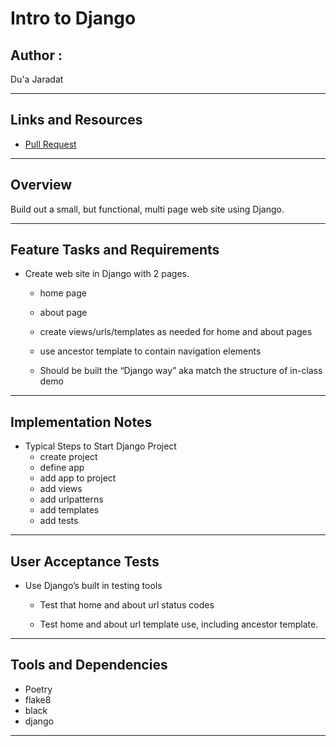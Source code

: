 #  Intro to Django

## Author : 

Du'a Jaradat

---

## Links and Resources

- [Pull Request](https://github.com/duajaradat/django-snacks/pull/1)

---


## Overview

Build out a small, but functional, multi page web site using Django.

---
## Feature Tasks and Requirements

- Create web site in Django with 2 pages.

     - home page

     - about page

     - create views/urls/templates as needed for home and about pages

     - use ancestor template to contain navigation elements

     - Should be built the “Django way” aka match the structure of in-class demo

---

## Implementation Notes

- Typical Steps to Start Django Project
     - create project
     - define app
     - add app to project
     - add views
     - add urlpatterns
     - add templates
     - add tests

--- 

## User Acceptance Tests

- Use Django’s built in testing tools
     - Test that home and about url status codes

     - Test home and about url template use, including ancestor template.

---

## Tools and Dependencies

- Poetry
- flake8
- black
- django

---

